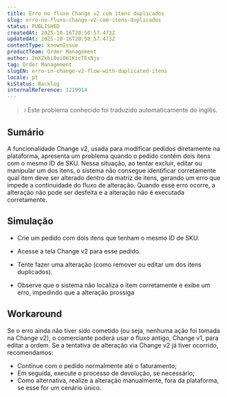 ```yaml
---
title: Erro no fluxo Change v2 com itens duplicados
slug: erro-no-fluxo-change-v2-com-itens-duplicados
status: PUBLISHED
createdAt: 2025-10-16T20:50:57.473Z
updatedAt: 2025-10-16T20:50:57.473Z
contentType: knownIssue
productTeam: Order Management
author: 2mXZkbi0oi061KicTExNjo
tag: Order Management
slugEN: erro-in-change-v2-flow-with-duplicated-itens
locale: pt
kiStatus: Backlog
internalReference: 1219914
---
```


>ℹ️ Este problema conhecido foi traduzido automaticamente do inglês.

## Sumário


A funcionalidade Change v2, usada para modificar pedidos diretamente na plataforma, apresenta um problema quando o pedido contém dois itens com o mesmo ID de SKU. Nessa situação, ao tentar excluir, editar ou manipular um dos itens, o sistema não consegue identificar corretamente qual item deve ser alterado dentro da matriz de itens, gerando um erro que impede a continuidade do fluxo de alteração.
Quando esse erro ocorre, a alteração não pode ser desfeita e a alteração não é executada corretamente.
## Simulação



- Crie um pedido com dois itens que tenham o mesmo ID de SKU.

- Acesse a tela Change v2 para esse pedido.

- Tente fazer uma alteração (como remover ou editar um dos itens duplicados).

- Observe que o sistema não localiza o item corretamente e exibe um erro, impedindo que a alteração prossiga
## Workaround



Se o erro ainda não tiver sido cometido (ou seja, nenhuma ação foi tomada na Change v2), o comerciante poderá usar o fluxo antigo, Change v1, para editar a ordem.
Se a tentativa de alteração via Change v2 já tiver ocorrido, recomendamos:


- Continue com o pedido normalmente até o faturamento;
- Em seguida, execute o processo de devolução, se necessário;
- Como alternativa, realize a alteração manualmente, fora da plataforma, se esse for um cenário único.



